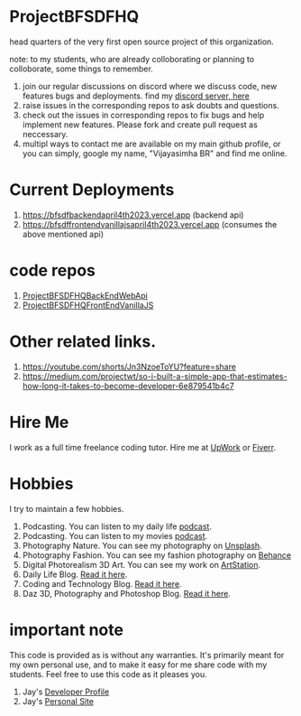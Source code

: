 # ProjectBFSDFHQ

head quarters of the very first open source project of this organization.

note: to my students, who are already colloborating or planning to colloborate, some things to remember.

1. join our regular discussions on discord where we discuss code, new features bugs and deployments. find my [discord server, here](https://discord.gg/CVugpJRBTB)
1. raise issues in the corresponding repos to ask doubts and questions.
1. check out the issues in corresponding repos to fix bugs and help implement new features. Please fork and create pull request as neccessary.
1. multipl ways to contact me are available on my main github profile, or you can simply, google my name, "Vijayasimha BR" and find me online.

# Current Deployments

1. https://bfsdfbackendapril4th2023.vercel.app (backend api)
1. https://bfsdffrontendvanillajsapril4th2023.vercel.app (consumes the above mentioned api)

# code repos

1. [ProjectBFSDFHQBackEndWebApi](https://github.com/BigbabeeSmallbabee/ProjectBFSDFHQBackEndWebApi)
1. [ProjectBFSDFHQFrontEndVanillaJS](https://github.com/BigbabeeSmallbabee/ProjectBFSDFHQFrontEndVanillaJS)

# Other related links.

1. https://youtube.com/shorts/Jn3NzoeToYU?feature=share
1. https://medium.com/projectwt/so-i-built-a-simple-app-that-estimates-how-long-it-takes-to-become-developer-6e879541b4c7

# Hire Me

I work as a full time freelance coding tutor. Hire me at [UpWork](https://www.upwork.com/fl/vijayasimhabr) or [Fiverr](https://www.fiverr.com/jay_codeguy). 

# Hobbies

I try to maintain a few hobbies.

1. Podcasting. You can listen to my daily life [podcast](https://stories.thechalakas.com/listen-to-podcast/).
1. Podcasting. You can listen to my movies [podcast](https://sandkdesignstudio.in/jays-movie-podcast/).
1. Photography Nature. You can see my photography on [Unsplash](https://unsplash.com/@jay_neeruhaaku).
1. Photography Fashion. You can see my fashion photography on [Behance](https://www.behance.net/vijayasimhabr)
1. Digital Photorealism 3D Art. You can see my work on [ArtStation](https://www.artstation.com/jay_kalenildana).
1. Daily Life Blog. [Read it here](https://medium.com/the-sanguine-tech-trainer).
1. Coding and Technology Blog. [Read it here](https://medium.com/projectwt).
1.  Daz 3D, Photography and Photoshop Blog. [Read it here](https://medium.com/random-pink-hula).

# important note 

This code is provided as is without any warranties. It's primarily meant for my own personal use, and to make it easy for me share code with my students. Feel free to use this code as it pleases you.

1. Jay's [Developer Profile](https://jay-study-nildana.github.io/developerprofile)
1. Jay's [Personal Site](https://stories.thechalakas.com/)
